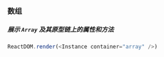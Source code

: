 ### 数组

##### 展示 `Array` 及其原型链上的属性和方法

<!--start-code-->

```js
ReactDOM.render(<Instance container="array" />)
```

<!--end-code-->
